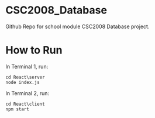 # CSC2008_Database
Github Repo for school module CSC2008 Database project.

# How to Run

In Terminal 1, run:

```
cd React\server
node index.js
```

In Terminal 2, run:
```
cd React\client
npm start
```
